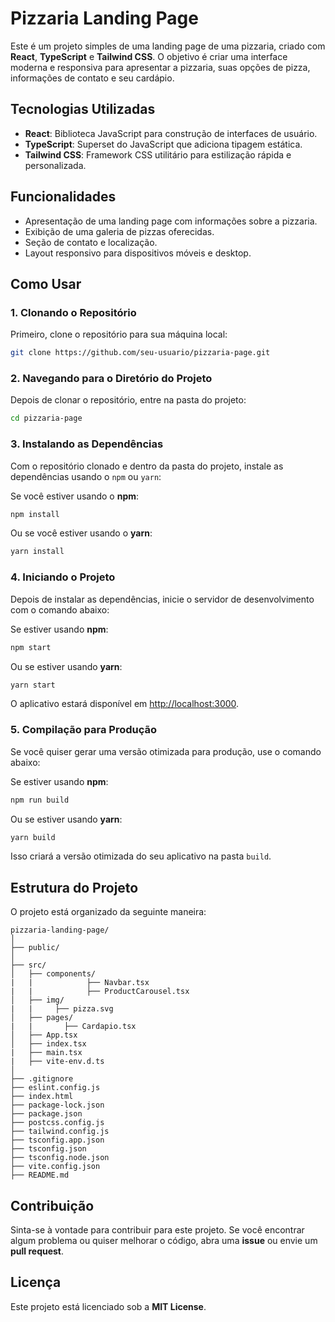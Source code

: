 

# Pizzaria Landing Page

Este é um projeto simples de uma landing page de uma pizzaria, criado com **React**, **TypeScript** e **Tailwind CSS**. O objetivo é criar uma interface moderna e responsiva para apresentar a pizzaria, suas opções de pizza, informações de contato e seu cardápio.

## Tecnologias Utilizadas

- **React**: Biblioteca JavaScript para construção de interfaces de usuário.
- **TypeScript**: Superset do JavaScript que adiciona tipagem estática.
- **Tailwind CSS**: Framework CSS utilitário para estilização rápida e personalizada.

## Funcionalidades

- Apresentação de uma landing page com informações sobre a pizzaria.
- Exibição de uma galeria de pizzas oferecidas.
- Seção de contato e localização.
- Layout responsivo para dispositivos móveis e desktop.

## Como Usar

### 1. Clonando o Repositório

Primeiro, clone o repositório para sua máquina local:

```bash
git clone https://github.com/seu-usuario/pizzaria-page.git
```

### 2. Navegando para o Diretório do Projeto

Depois de clonar o repositório, entre na pasta do projeto:

```bash
cd pizzaria-page
```

### 3. Instalando as Dependências

Com o repositório clonado e dentro da pasta do projeto, instale as dependências usando o `npm` ou `yarn`:

Se você estiver usando o **npm**:

```bash
npm install
```

Ou se você estiver usando o **yarn**:

```bash
yarn install
```

### 4. Iniciando o Projeto

Depois de instalar as dependências, inicie o servidor de desenvolvimento com o comando abaixo:

Se estiver usando **npm**:

```bash
npm start
```

Ou se estiver usando **yarn**:

```bash
yarn start
```

O aplicativo estará disponível em [http://localhost:3000](http://localhost:3000).

### 5. Compilação para Produção

Se você quiser gerar uma versão otimizada para produção, use o comando abaixo:

Se estiver usando **npm**:

```bash
npm run build
```

Ou se estiver usando **yarn**:

```bash
yarn build
```

Isso criará a versão otimizada do seu aplicativo na pasta `build`.

## Estrutura do Projeto

O projeto está organizado da seguinte maneira:

```
pizzaria-landing-page/
│
├── public/                  
│
├── src/                     
│   ├── components/
|   |            ├── Navbar.tsx
|   |            ├── ProductCarousel.tsx   
│   ├── img/
|   |     ├── pizza.svg         
│   ├── pages/
|   |       ├── Cardapio.tsx              
│   ├── App.tsx             
│   ├── index.tsx
|   ├── main.tsx
|   ├── vite-env.d.ts                         
│
├── .gitignore             
├── eslint.config.js            
├── index.html             
├── package-lock.json             
├── package.json             
├── postcss.config.js
├── tailwind.config.js
├── tsconfig.app.json       
├── tsconfig.json
├── tsconfig.node.json
├── vite.config.json          
├── README.md                
```

## Contribuição

Sinta-se à vontade para contribuir para este projeto. Se você encontrar algum problema ou quiser melhorar o código, abra uma **issue** ou envie um **pull request**.

## Licença

Este projeto está licenciado sob a **MIT License**.
